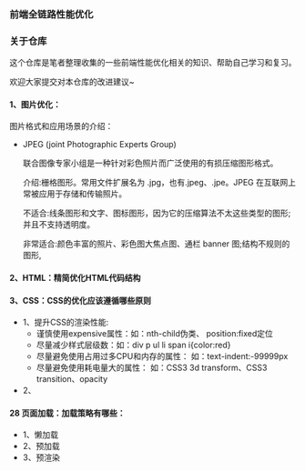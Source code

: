 ### 前端全链路性能优化

### 关于仓库

这个仓库是笔者整理收集的一些前端性能优化相关的知识、帮助自己学习和复习。

欢迎大家提交对本仓库的改进建议~

#### 1、图片优化：
图片格式和应用场景的介绍：
- JPEG (joint Photographic Experts Group)

  联合图像专家小组是一种针对彩色照片而广泛使用的有损压缩图形格式。

  介绍:栅格图形。常用文件扩展名为 .jpg，也有.jpeg、.jpe。JPEG 在互联网上常被应用于存储和传输照片。

  不适合:线条图形和文字、图标图形，因为它的压缩算法不太这些类型的图形;并且不支持透明度。

  非常适合:颜色丰富的照片、彩色图大焦点图、通栏 banner 图;结构不规则的图形,

#### 2、HTML：精简优化HTML代码结构
#### 3、CSS：CSS的优化应该遵循哪些原则
- 1、提升CSS的渲染性能:
    - 谨慎使用expensive属性：如：nth-child伪类、  position:fixed定位
    - 尽量减少样式层级数：如：div p ul li span i{color:red}
    - 尽量避免使用占用过多CPU和内存的属性： 如：text-indent:-99999px
    - 尽量避免使用耗电量大的属性： 如：CSS3 3d transform、CSS3 transition、opacity
- 2、


#### 28 页面加载：加载策略有哪些：
- 1、懒加载
- 2、预加载
- 3、预渲染




